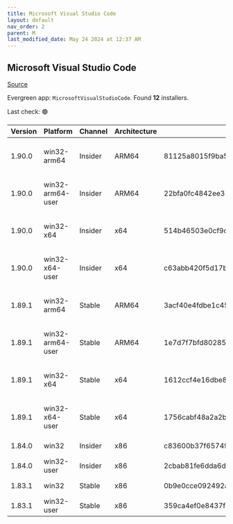 ```yaml
---
title: Microsoft Visual Studio Code
layout: default
nav_order: 2
parent: M
last_modified_date: May 24 2024 at 12:37 AM
---
```


## Microsoft Visual Studio Code

[Source](https://code.visualstudio.com)

Evergreen app: `MicrosoftVisualStudioCode`. Found **12** installers.

Last check: 🟢

| Version | Platform         | Channel | Architecture | Sha256                                                           | URI                                                                                                                                                                                                                                                                                                            |
| ------- | ---------------- | ------- | ------------ | ---------------------------------------------------------------- | -------------------------------------------------------------------------------------------------------------------------------------------------------------------------------------------------------------------------------------------------------------------------------------------------------------- |
| 1.90.0  | win32-arm64      | Insider | ARM64        | 81125a8015f9ba5f408bcce11ef1752a1a67825099b3d11cda2225bc82a12786 | [https://vscode.download.prss.microsoft.com/dbazure/download/insider/a0986b0f653c8309e8a957d53a0a5039239c6a5d/VSCodeSetup-arm64-1.90.0-insider.exe](https://vscode.download.prss.microsoft.com/dbazure/download/insider/a0986b0f653c8309e8a957d53a0a5039239c6a5d/VSCodeSetup-arm64-1.90.0-insider.exe)         |
| 1.90.0  | win32-arm64-user | Insider | ARM64        | 22bfa0fc4842ee31780289ceca91dec8e6747e363c059f86c1c9592d468540d8 | [https://vscode.download.prss.microsoft.com/dbazure/download/insider/a0986b0f653c8309e8a957d53a0a5039239c6a5d/VSCodeUserSetup-arm64-1.90.0-insider.exe](https://vscode.download.prss.microsoft.com/dbazure/download/insider/a0986b0f653c8309e8a957d53a0a5039239c6a5d/VSCodeUserSetup-arm64-1.90.0-insider.exe) |
| 1.90.0  | win32-x64        | Insider | x64          | 514b46503e0cf9c78c43a036f7eff786f3af8c2e3f26eb18a2e7b3f595d81962 | [https://vscode.download.prss.microsoft.com/dbazure/download/insider/a0986b0f653c8309e8a957d53a0a5039239c6a5d/VSCodeSetup-x64-1.90.0-insider.exe](https://vscode.download.prss.microsoft.com/dbazure/download/insider/a0986b0f653c8309e8a957d53a0a5039239c6a5d/VSCodeSetup-x64-1.90.0-insider.exe)             |
| 1.90.0  | win32-x64-user   | Insider | x64          | c63abb420f5d17bc8bb069599e8d7925a68a47df89cae9dd0850e2e25de45e04 | [https://vscode.download.prss.microsoft.com/dbazure/download/insider/a0986b0f653c8309e8a957d53a0a5039239c6a5d/VSCodeUserSetup-x64-1.90.0-insider.exe](https://vscode.download.prss.microsoft.com/dbazure/download/insider/a0986b0f653c8309e8a957d53a0a5039239c6a5d/VSCodeUserSetup-x64-1.90.0-insider.exe)     |
| 1.89.1  | win32-arm64      | Stable  | ARM64        | 3acf40e4fdbe1c4504f3b178f91db490a9287a5a41645a0ef7a39e5d81b2e30c | [https://vscode.download.prss.microsoft.com/dbazure/download/stable/dc96b837cf6bb4af9cd736aa3af08cf8279f7685/VSCodeSetup-arm64-1.89.1.exe](https://vscode.download.prss.microsoft.com/dbazure/download/stable/dc96b837cf6bb4af9cd736aa3af08cf8279f7685/VSCodeSetup-arm64-1.89.1.exe)                           |
| 1.89.1  | win32-arm64-user | Stable  | ARM64        | 1e7d7f7bfd802854817ffff3c8512567a2e89c28709532979798f5fd2cff811a | [https://vscode.download.prss.microsoft.com/dbazure/download/stable/dc96b837cf6bb4af9cd736aa3af08cf8279f7685/VSCodeUserSetup-arm64-1.89.1.exe](https://vscode.download.prss.microsoft.com/dbazure/download/stable/dc96b837cf6bb4af9cd736aa3af08cf8279f7685/VSCodeUserSetup-arm64-1.89.1.exe)                   |
| 1.89.1  | win32-x64        | Stable  | x64          | 1612ccf4e16dbe8a2f45a85b00c897668e997db58648dbe2db6c6e667590ca23 | [https://vscode.download.prss.microsoft.com/dbazure/download/stable/dc96b837cf6bb4af9cd736aa3af08cf8279f7685/VSCodeSetup-x64-1.89.1.exe](https://vscode.download.prss.microsoft.com/dbazure/download/stable/dc96b837cf6bb4af9cd736aa3af08cf8279f7685/VSCodeSetup-x64-1.89.1.exe)                               |
| 1.89.1  | win32-x64-user   | Stable  | x64          | 1756cabf48a2a2b520fb823f78bb38b52c7222b72f65f9c056ba348b842007af | [https://vscode.download.prss.microsoft.com/dbazure/download/stable/dc96b837cf6bb4af9cd736aa3af08cf8279f7685/VSCodeUserSetup-x64-1.89.1.exe](https://vscode.download.prss.microsoft.com/dbazure/download/stable/dc96b837cf6bb4af9cd736aa3af08cf8279f7685/VSCodeUserSetup-x64-1.89.1.exe)                       |
| 1.84.0  | win32            | Insider | x86          | c83600b37f65749ea9e16496847bbfd967dece2472cee7d8011ae719e2633c18 | [https://az764295.vo.msecnd.net/insider/0c36b92c82064882a228487040187cfc13669c0f/VSCodeSetup-ia32-1.84.0-insider.exe](https://az764295.vo.msecnd.net/insider/0c36b92c82064882a228487040187cfc13669c0f/VSCodeSetup-ia32-1.84.0-insider.exe)                                                                     |
| 1.84.0  | win32-user       | Insider | x86          | 2cbab81fe6dda6dfb07751707107db95ba7afa0a6ada65a1df78a04eef0aadf5 | [https://az764295.vo.msecnd.net/insider/0c36b92c82064882a228487040187cfc13669c0f/VSCodeUserSetup-ia32-1.84.0-insider.exe](https://az764295.vo.msecnd.net/insider/0c36b92c82064882a228487040187cfc13669c0f/VSCodeUserSetup-ia32-1.84.0-insider.exe)                                                             |
| 1.83.1  | win32            | Stable  | x86          | 0b9e0cce092492a88cdaf12048e3630290944b051f3194c5ca3d6b7012f05e7f | [https://az764295.vo.msecnd.net/stable/a6606b6ca720bca780c2d3c9d4cc3966ff2eca12/VSCodeSetup-ia32-1.83.1.exe](https://az764295.vo.msecnd.net/stable/a6606b6ca720bca780c2d3c9d4cc3966ff2eca12/VSCodeSetup-ia32-1.83.1.exe)                                                                                       |
| 1.83.1  | win32-user       | Stable  | x86          | 359ca4ef0e8437f7e5183a97a9d79834463a3df88bb10c82c48cc2bd53b8a7e5 | [https://az764295.vo.msecnd.net/stable/a6606b6ca720bca780c2d3c9d4cc3966ff2eca12/VSCodeUserSetup-ia32-1.83.1.exe](https://az764295.vo.msecnd.net/stable/a6606b6ca720bca780c2d3c9d4cc3966ff2eca12/VSCodeUserSetup-ia32-1.83.1.exe)                                                                               |
